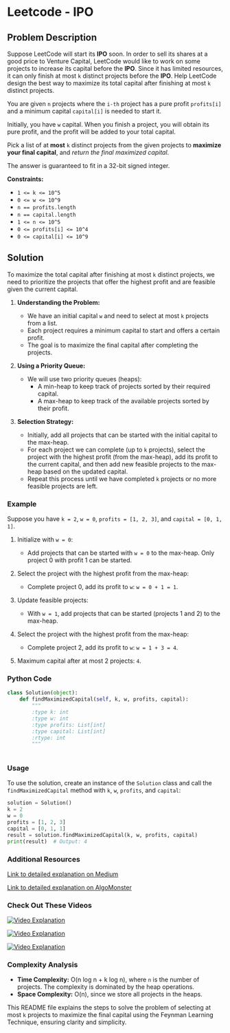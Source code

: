# Leetcode - IPO

## Problem Description

Suppose LeetCode will start its **IPO** soon. In order to sell its shares at a good price to Venture Capital, LeetCode would like to work on some projects to increase its capital before the **IPO**. Since it has limited resources, it can only finish at most `k` distinct projects before the **IPO**. Help LeetCode design the best way to maximize its total capital after finishing at most `k` distinct projects.

You are given `n` projects where the `i-th` project has a pure profit `profits[i]` and a minimum capital `capital[i]` is needed to start it.

Initially, you have `w` capital. When you finish a project, you will obtain its pure profit, and the profit will be added to your total capital.

Pick a list of at **most** `k` distinct projects from the given projects to **maximize your final capital**, and *return the final maximized capital*.

The answer is guaranteed to fit in a 32-bit signed integer.

**Constraints:**
- `1 <= k <= 10^5`
- `0 <= w <= 10^9`
- `n == profits.length`
- `n == capital.length`
- `1 <= n <= 10^5`
- `0 <= profits[i] <= 10^4`
- `0 <= capital[i] <= 10^9`

## Solution

To maximize the total capital after finishing at most `k` distinct projects, we need to prioritize the projects that offer the highest profit and are feasible given the current capital.

1. **Understanding the Problem:**
   - We have an initial capital `w` and need to select at most `k` projects from a list.
   - Each project requires a minimum capital to start and offers a certain profit.
   - The goal is to maximize the final capital after completing the projects.

2. **Using a Priority Queue:**
   - We will use two priority queues (heaps):
     - A min-heap to keep track of projects sorted by their required capital.
     - A max-heap to keep track of the available projects sorted by their profit.

3. **Selection Strategy:**
   - Initially, add all projects that can be started with the initial capital to the max-heap.
   - For each project we can complete (up to `k` projects), select the project with the highest profit (from the max-heap), add its profit to the current capital, and then add new feasible projects to the max-heap based on the updated capital.
   - Repeat this process until we have completed `k` projects or no more feasible projects are left.

### Example

Suppose you have `k = 2`, `w = 0`, `profits = [1, 2, 3]`, and `capital = [0, 1, 1]`.

1. Initialize with `w = 0`:
   - Add projects that can be started with `w = 0` to the max-heap. Only project 0 with profit 1 can be started.
   
2. Select the project with the highest profit from the max-heap:
   - Complete project 0, add its profit to `w`: `w = 0 + 1 = 1`.

3. Update feasible projects:
   - With `w = 1`, add projects that can be started (projects 1 and 2) to the max-heap.

4. Select the project with the highest profit from the max-heap:
   - Complete project 2, add its profit to `w`: `w = 1 + 3 = 4`.

5. Maximum capital after at most 2 projects: `4`.

### Python Code

```python
class Solution(object):
    def findMaximizedCapital(self, k, w, profits, capital):
        """
        :type k: int
        :type w: int
        :type profits: List[int]
        :type capital: List[int]
        :rtype: int
        """
        
```

### Usage

To use the solution, create an instance of the `Solution` class and call the `findMaximizedCapital` method with `k`, `w`, `profits`, and `capital`:

```python
solution = Solution()
k = 2
w = 0
profits = [1, 2, 3]
capital = [0, 1, 1]
result = solution.findMaximizedCapital(k, w, profits, capital)
print(result)  # Output: 4
```

### Additional Resources

[Link to detailed explanation on Medium](https://medium.com/@alessandroamenta1/leetcode-502-ipo-python-9c11ab2bdc00)

[Link to detailed explanation on AlgoMonster](https://algo.monster/liteproblems/502)

### Check Out These Videos

[![Video Explanation](https://img.youtube.com/vi/1IUzNJ6TPEM/mqdefault.jpg)](https://youtu.be/1IUzNJ6TPEM)

[![Video Explanation](https://img.youtube.com/vi/u07eLf-s6TU/mqdefault.jpg)](https://youtu.be/u07eLf-s6TU)

[![Video Explanation](https://img.youtube.com/vi/61g5O0Jc-4I/mqdefault.jpg)](https://youtu.be/61g5O0Jc-4I)

### Complexity Analysis

- **Time Complexity:** O(n log n + k log n), where `n` is the number of projects. The complexity is dominated by the heap operations.
- **Space Complexity:** O(n), since we store all projects in the heaps.

This README file explains the steps to solve the problem of selecting at most `k` projects to maximize the final capital using the Feynman Learning Technique, ensuring clarity and simplicity.